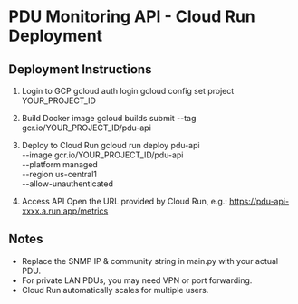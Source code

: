# PDU Monitoring API - Cloud Run Deployment

## Deployment Instructions

1. Login to GCP
   gcloud auth login
   gcloud config set project YOUR_PROJECT_ID

2. Build Docker image
   gcloud builds submit --tag gcr.io/YOUR_PROJECT_ID/pdu-api

3. Deploy to Cloud Run
   gcloud run deploy pdu-api \
     --image gcr.io/YOUR_PROJECT_ID/pdu-api \
     --platform managed \
     --region us-central1 \
     --allow-unauthenticated

4. Access API
   Open the URL provided by Cloud Run, e.g.:
   https://pdu-api-xxxx.a.run.app/metrics

## Notes
- Replace the SNMP IP & community string in main.py with your actual PDU.
- For private LAN PDUs, you may need VPN or port forwarding.
- Cloud Run automatically scales for multiple users.
